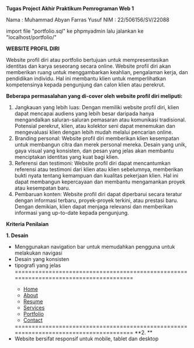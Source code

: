 **Tugas Project Akhir Praktikum Pemrograman Web 1**

Nama : Muhammad Abyan Farras Yusuf
NIM : 22/506156/SV/22088

import file "portfolio.sql" ke phpmyadmin lalu jalankan ke "localhost/portfolio/"

**WEBSITE PROFIL DIRI**

Website profil diri atau portfolio bertujuan untuk mempresentasikan identitas dan karya seseorang secara online. Website profil diri akan memberikan ruang untuk menggambarkan keahlian, pengalaman kerja, dan pendidikan individu. Hal ini membantu klien untuk memperlihatkan kompetensinya kepada pengunjung dan calon klien atau perekrut.

**Beberapa permasalahan yang di-cover oleh website profil diri meliputi:**

1. Jangkauan yang lebih luas: Dengan memiliki website profil diri, klien dapat mencapai audiens yang lebih besar daripada hanya mengandalkan saluran-saluran pemasaran atau komunikasi tradisional. Potensial perekrut, klien, atau kolektor seni dapat menemukan dan mengevaluasi klien dengan lebih mudah melalui pencarian online.
2. Branding personal: Website profil diri memberikan klien kesempatan untuk membangun citra dan merek personal mereka. Desain yang unik, gaya visual yang konsisten, dan pesan yang jelas akan membantu menciptakan identitas yang kuat bagi klien.
3. Referensi dan testimoni: Website profil diri dapat mencantumkan referensi atau testimoni dari klien atau klien sebelumnya, memberikan bukti nyata tentang kemampuan dan kualitas pekerjaan klien. Hal ini dapat membangun kepercayaan dan membantu mengamankan proyek atau kesempatan baru.
4. Pembaruan konten: Website profil diri dapat diperbarui secara teratur dengan informasi terbaru, proyek-proyek terkini, atau prestasi baru. Dengan demikian, klien dapat menjaga relevansi dan memberikan informasi yang up-to-date kepada pengunjung.

**Kriteria Penilaian**

**1. Desain**
- Menggunakan navigation bar untuk memudahkan pengguna untuk melakukan navigasi
- Desain yang konsisten
- tipografi yang jelas
======================================================================================
        <nav id="navbar" class="navbar">
        <ul>
          <li><a class="nav-link active" href="#header">Home</a></li>
          <li><a class="nav-link" href="#about">About</a></li>
          <li><a class="nav-link" href="#resume">Resume</a></li>
          <li><a class="nav-link" href="#services">Services</a></li>
          <li><a class="nav-link" href="#portfolio">Portfolio</a></li>
          <li><a class="nav-link" href="#contact">Contact</a></li>
        </ul>
        <i class="bi bi-list mobile-nav-toggle"></i>
      </nav><!-- .navbar -->
======================================================================================
**2. **
- Website bersifat responsif untuk mobile, tablet dan desktop
